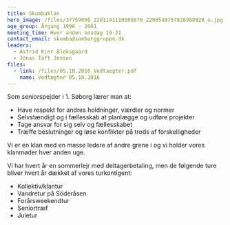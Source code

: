 ```yaml
---
title: Skumbaklan
hero_image: /files/37759050_2201141110105670_2280549757828988928_o.jpg
age_group: Årgang 1998 - 2001
meeting_time: Hver anden onsdag 19-21
contact_email: skumba@soeborggruppe.dk
leaders:
  - Astrid Kier Bloksgaard
  - Jonas Toft Jensen
files:
  - link: /files/05.10.2016_Vedtaegter.pdf
    name: Vedtægter 05.10.2016
---
```

Som seniorspejder i 1. Søborg lærer man at:

<ul><li>Have respekt for andres holdninger, værdier og normer</li><li>Selvstændigt og i fællesskab at planlægge og udføre projekter</li><li>Tage ansvar for sig selv og fællesskabet</li><li>Træffe beslutninger og løse konflikter på trods af forskelligheder</li></ul>

Vi er en klan med en masse ledere af andre grene i og vi holder vores klanmøder hver anden uge.

Vi har hvert år en sommerlejr med deltagerbetaling, men de følgende ture bliver hvert år dækket af vores turkontigent:

<ul><li>Kollektiv/klantur</li><li>Vandretur på Söderåsen</li><li>Forårsweekendtur</li><li>Seniortræf</li><li>Juletur</li></ul>
